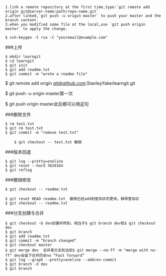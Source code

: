 	1.link a remote repository at the first time,type:`git remote add origin git@server-name:path/repo-name.git`
	2.after linked,`git push -u origin master` to push your master and the branch content.
	3.when you modified some file at the local,use `git push origin master` to apply the change.

	$ ssh-keygen -t rsa -C "youremail@example.com"	
###上传
```
$ mkdir learngit
$ cd learngit
$ git init
$ git add readme.txt
$ git commit -m "wrote a readme file"
```

$ git remote add origin git@github.com:StanleyYake/learngit.git

$ git push -u origin master第一次

$ git push origin master此后都可以用这句


###删除文件
```
$ rm test.txt
$ git rm test.txt
$ git commit -m "remove test.txt" 

    $ git checkout -- test.txt 撤销
```
###版本回退
```
$ git log --pretty=oneline
$ git reset --hard 3628164
$ git reflog

```
###撤销修改
```
$ git checkout -- readme.txt

$ git reset HEAD readme.txt  撤销已经add到暂存区的更改，移除暂存区
$ git checkout -- readme.txt

```
###分支创建与合并
```
$ git checkout -b dev创建并转到，相当于$ git branch dev和$ git checkout dev
$ git branch
$ git add readme.txt 
$ git commit -m "branch changed"
$ git checkout master
$ git merge dev  合并某分支到当前$ git merge --no-ff -m "merge with no-ff" dev会留下合并历史no “Fast forward”
$ git log --graph --pretty=oneline --abbrev-commit
$ git branch -d dev
$ git branch
```
